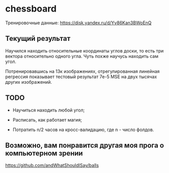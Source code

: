 # chessboard

Тренировочные данные: https://disk.yandex.ru/d/Yv86Kan3BWoEnQ

## Текущий результат

Научился находить относительные координаты углов доски, то есть три вектора относительно одного угла. Чуть похже научусь находить сам угол.  

Потренировавшись на 13к изображениях, отрегулированная линейная регрессия показывает тестовый результат 7e-5 MSE на двух тысячах других изображений.

## TODO

- Научиться находить любой угол;  

- Расписать, как работает магия;

- Потратить n/2 часов на кросс-валидацию, где n - число фолдов.

## Возможно, вам понравится другая моя прога о компьютерном зрении

https://github.com/andWhatShouldISay/balls
